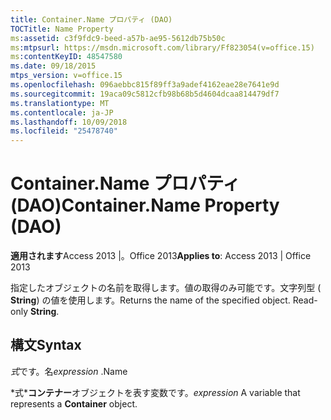```yaml
---
title: Container.Name プロパティ (DAO)
TOCTitle: Name Property
ms:assetid: c3f9fdc9-beed-a57b-ae95-5612db75b50c
ms:mtpsurl: https://msdn.microsoft.com/library/Ff823054(v=office.15)
ms:contentKeyID: 48547580
ms.date: 09/18/2015
mtps_version: v=office.15
ms.openlocfilehash: 096aebbc815f89ff3a9adef4162eae28e7641e9d
ms.sourcegitcommit: 19aca09c5812cfb98b68b5d4604dcaa814479df7
ms.translationtype: MT
ms.contentlocale: ja-JP
ms.lasthandoff: 10/09/2018
ms.locfileid: "25478740"
---
```

# <a name="containername-property-dao"></a><span data-ttu-id="df00d-102">Container.Name プロパティ (DAO)</span><span class="sxs-lookup"><span data-stu-id="df00d-102">Container.Name Property (DAO)</span></span>


<span data-ttu-id="df00d-103">**適用されます**Access 2013 |。Office 2013</span><span class="sxs-lookup"><span data-stu-id="df00d-103">**Applies to**: Access 2013 | Office 2013</span></span>

<span data-ttu-id="df00d-p101">指定したオブジェクトの名前を取得します。値の取得のみ可能です。文字列型 ( **String**) の値を使用します。</span><span class="sxs-lookup"><span data-stu-id="df00d-p101">Returns the name of the specified object. Read-only **String**.</span></span>

## <a name="syntax"></a><span data-ttu-id="df00d-106">構文</span><span class="sxs-lookup"><span data-stu-id="df00d-106">Syntax</span></span>

<span data-ttu-id="df00d-107">*式*です。名</span><span class="sxs-lookup"><span data-stu-id="df00d-107">*expression* .Name</span></span>

<span data-ttu-id="df00d-108">\*式\***コンテナー**オブジェクトを表す変数です。</span><span class="sxs-lookup"><span data-stu-id="df00d-108">*expression* A variable that represents a **Container** object.</span></span>

